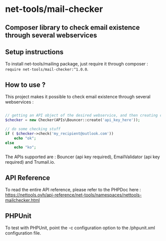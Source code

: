 # net-tools/mail-checker

## Composer library to check email existence through several webservices



## Setup instructions

To install net-tools/mailing package, just require it through composer : `require net-tools/mail-checker:^1.0.0`.




## How to use ?

This project makes it possible to check email existence through several webservices :

```php

// getting an API object of the desired webservice, and then creating checker object
$checker = new Checker(APIs\Bouncer::create('api_key_here'));

// do some checking stuff
if ( $checker->check('my_recipient@outlook.com'))
	echo "ok";
else
    echo "ko";

```


The APIs supported are : Bouncer (api key required), EmailValidator (api key required) and Trumail.io.





## API Reference

To read the entire API reference, please refer to the PHPDoc here :
https://nettools.ovh/api-reference/net-tools/namespaces/nettools-mailchecker.html



## PHPUnit

To test with PHPUnit, point the -c configuration option to the /phpunit.xml configuration file.

